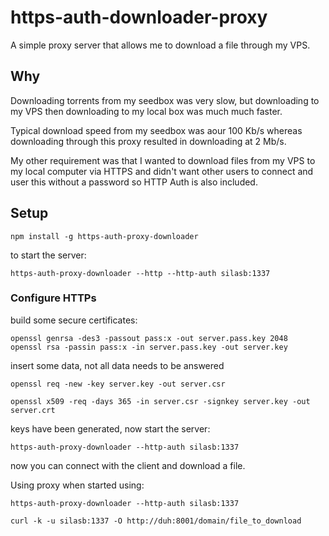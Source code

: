 # https-auth-downloader-proxy

A simple proxy server that allows me to download a file through my VPS.

## Why

Downloading torrents from my seedbox was very slow, but downloading to my VPS then downloading to my local box was much much faster.

Typical download speed from my seedbox was aour 100 Kb/s whereas downloading through this proxy resulted in downloading at 2 Mb/s.

My other requirement was that I wanted to download files from my VPS to my local computer via HTTPS and didn't want other users to connect and user this without a password so HTTP Auth is also included.

## Setup

    npm install -g https-auth-proxy-downloader

to start the server:

    https-auth-proxy-downloader --http --http-auth silasb:1337

### Configure HTTPs
    
build some secure certificates:

    openssl genrsa -des3 -passout pass:x -out server.pass.key 2048
    openssl rsa -passin pass:x -in server.pass.key -out server.key

insert some data, not all data needs to be answered

    openssl req -new -key server.key -out server.csr

    openssl x509 -req -days 365 -in server.csr -signkey server.key -out server.crt

keys have been generated, now start the server:

    https-auth-proxy-downloader --http-auth silasb:1337

now you can connect with the client and download a file.

Using proxy when started using:

    https-auth-proxy-downloader --http-auth silasb:1337

    curl -k -u silasb:1337 -O http://duh:8001/domain/file_to_download

